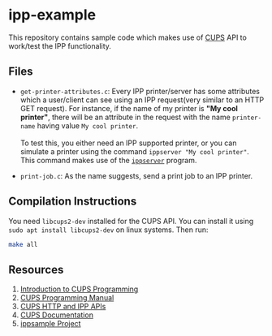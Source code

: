 # ipp-example

This repository contains sample code which makes use of [CUPS][1] API to work/test the IPP functionality.

## Files

- `get-printer-attributes.c`: Every IPP printer/server has some attributes which a user/client can see using an IPP request(very similar to an HTTP GET request). For instance, if the name of my printer is **"My cool printer"**, there will be an attribute in the request with the name `printer-name` having value `My cool printer`.<br><br>To test this, you either need an IPP supported printer, or you can simulate a printer using the command `ippserver "My cool printer"`. This command makes use of the [`ippserver`][2] program.

- `print-job.c`: As the name suggests, send a print job to an IPP printer.

## Compilation Instructions

You need `libcups2-dev` installed for the CUPS API. You can install it using `sudo apt install libcups2-dev` on linux systems. Then run:


```bash
make all
```

## Resources

1. [Introduction to CUPS Programming](https://www.cups.org/doc/api-overview.html)
2. [CUPS Programming Manual](https://www.cups.org/doc/cupspm.html)
3. [CUPS HTTP and IPP APIs](https://www.cups.org/doc/api-httpipp.html)
4. [CUPS Documentation](https://www.cups.org/documentation.html)
5. [ippsample Project](http://istopwg.github.io/ippsample/index.html)

[1]: https://www.cups.org
[2]: http://istopwg.github.io/ippsample/ippserver.html
